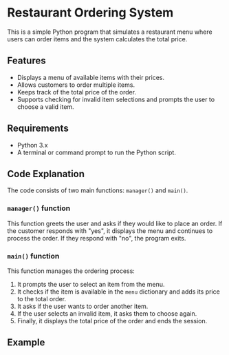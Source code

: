 # Restaurant Ordering System

This is a simple Python program that simulates a restaurant menu where users can order items and the system calculates the total price.

## Features

- Displays a menu of available items with their prices.
- Allows customers to order multiple items.
- Keeps track of the total price of the order.
- Supports checking for invalid item selections and prompts the user to choose a valid item.

## Requirements

- Python 3.x
- A terminal or command prompt to run the Python script.

## Code Explanation

The code consists of two main functions: `manager()` and `main()`. 

### `manager()` function
This function greets the user and asks if they would like to place an order. If the customer responds with "yes", it displays the menu and continues to process the order. If they respond with "no", the program exits.

### `main()` function
This function manages the ordering process:
1. It prompts the user to select an item from the menu.
2. It checks if the item is available in the `menu` dictionary and adds its price to the total order.
3. It asks if the user wants to order another item.
4. If the user selects an invalid item, it asks them to choose again.
5. Finally, it displays the total price of the order and ends the session.

## Example

